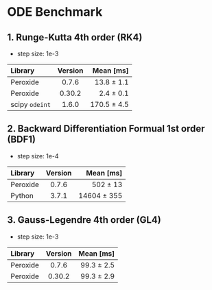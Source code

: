# ODE Benchmark

## 1. Runge-Kutta 4th order (RK4)

* step size: 1e-3

| Library | Version | Mean [ms] |
| :------ | :-----: | --------: |
| Peroxide | 0.7.6  | 13.8 ± 1.1 |  
| Peroxide | 0.30.2  | 2.4 ± 0.1 |  
| scipy `odeint` | 1.6.0 | 170.5 ± 4.5 |

## 2. Backward Differentiation Formual 1st order (BDF1)

* step size: 1e-4

| Library | Version | Mean [ms] |
| :------ | :-----: | --------: |
| Peroxide | 0.7.6 | 502 ± 13 |  
| Python | 3.7.1 | 14604 ± 355 |

## 3. Gauss-Legendre 4th order (GL4)

* step size: 1e-3

| Library | Version | Mean [ms] |
| :------ | :-----: | --------: |
| Peroxide | 0.7.6 | 99.3 ± 2.5 |  
| Peroxide | 0.30.2 | 99.3 ± 2.9 |  
